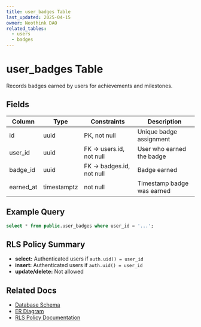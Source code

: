 ```yaml
---
title: user_badges Table
last_updated: 2025-04-15
owner: Neothink DAO
related_tables:
  - users
  - badges
---
```


# user_badges Table

Records badges earned by users for achievements and milestones.

## Fields
| Column     | Type      | Constraints                | Description                      |
|------------|-----------|----------------------------|----------------------------------|
| id         | uuid      | PK, not null               | Unique badge assignment          |
| user_id    | uuid      | FK → users.id, not null    | User who earned the badge        |
| badge_id   | uuid      | FK → badges.id, not null   | Badge earned                     |
| earned_at  | timestamptz| not null                  | Timestamp badge was earned       |

## Example Query
```sql
select * from public.user_badges where user_id = '...';
```

## RLS Policy Summary
- **select:** Authenticated users if `auth.uid() = user_id`
- **insert:** Authenticated users if `auth.uid() = user_id`
- **update/delete:** Not allowed

## Related Docs
- [Database Schema](../schema_documentation.md)
- [ER Diagram](../database_diagram.md)
- [RLS Policy Documentation](../../security/authorization.md)
